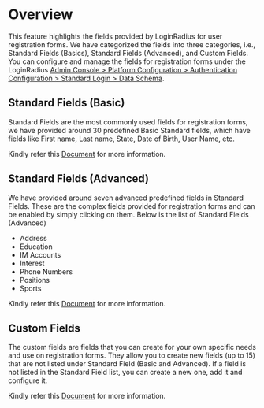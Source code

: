 # Overview

This feature highlights the fields provided by LoginRadius for user registration forms. We have categorized the fields into three categories, i.e., Standard Fields (Basics), Standard Fields (Advanced), and Custom Fields. You can configure and manage the fields for registration forms under the LoginRadius [Admin Console > Platform Configuration > Authentication Configuration > Standard Login > Data Schema](https://adminconsole.loginradius.com/platform-configuration/authentication-configuration/standard-login/data-schema).

## Standard Fields (Basic)

Standard Fields are the most commonly used fields for registration forms, we have provided around 30 predefined Basic Standard fields, which have fields like First name, Last name, State, Date of Birth, User Name, etc.

Kindly refer this [Document](/governance/data-schema/#standardfieldsbasic1) for more information.

## Standard Fields (Advanced)

We have provided around seven advanced predefined fields in Standard Fields. These are the complex fields provided for registration forms and can be enabled by simply clicking on them.  Below is the list of Standard Fields (Advanced)

- Address
- Education
- IM Accounts
- Interest
- Phone Numbers
- Positions
- Sports

Kindly refer this [Document](/governance/data-schema/#standardfieldsadvanced2) for more information.

## Custom Fields

The custom fields are fields that you can create for your own specific needs and use on registration forms. They allow you to create new fields (up to 15) that are not listed under Standard Field (Basic and Advanced). If a field is not listed in the Standard Field list, you can create a new one, add it and configure it.

Kindly refer this [Document](/governance/data-schema/#customfields3) for more information.
